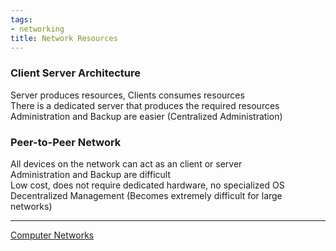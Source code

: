 ```yaml
---
tags:
- networking
title: Network Resources
---
```


### Client Server Architecture
Server produces resources, Clients consumes resources  
There is a dedicated server that produces the required resources  
Administration and Backup are easier (Centralized Administration)

### Peer-to-Peer Network
All devices on the network can act as an client or server  
Administration and Backup are difficult  
Low cost, does not require dedicated hardware, no specialized OS  
Decentralized Management (Becomes extremely difficult for large networks)

---

[Computer Networks](../computer-networks.md)
